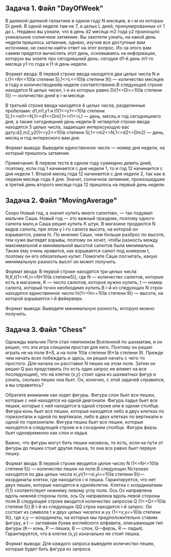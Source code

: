 ## Задача 1. Файл "DayOfWeek"

В далекой-далекой галактике в одном году N месяцев, в i-м из которых Di дней. В одной неделе там не 7, а целых L дней, пронумерованных от 1 до L. Недавно вы узнали, что в день d2 месяца m2 года y2 произошло уникальное солнечное затмение. Вы захотели узнать, на какой день недели пришлось затмение, однако, изучив все доступные вам источники, не смогли найти ответ на этот вопрос. Из-за этого вам самим придется вычислить этот день, основываясь на информации, которую вы знаете про сегодняшний день: сегодня d1-й день m1-го месяца y1-го года и t1-й день недели.

Формат ввода:
В первой строке ввода находятся два целых числа N и L(1<=N<=10(в степени 5),1<=L<=10(в степени 9)) — количество месяцев в году и количестводнейв неделе соответственно.В следующей строке находятся N целых чисел, i-е из которых равно Di(1<=Di<=10(в степени 5)) — количество дней в i-м месяце.

В третьей строке ввода находятся 4 целых числа, разделенные пробелами: d1,m1,y1 и t1(1<=y1<=10(в степени 5),1<=m1<=N,1<=d1<=Dm1,1<=t1<=L) — день, месяц и год сегодняшнего дня, а также сегодняшний день недели.В четвертой строке ввода находятся 3 целых числа, задающих интересующую вас дату:d2,m2,y2(1<=y2<=10(в степени 5),1<=m2<=N,1<=d2<=Dm2) — день, месяц и год интересного вам дня.

Формат вывода:
Выведите единственное число — номер дня недели, на который пришлось затмение.

Примечания:
В первом тесте в одном году суммарно девять дней, поэтому, если год 1 начинается с дня недели 1, то и год 12 начинается с дня недели 1. Второй месяц года 12 начинается с дня недели 2, так как в первом месяце года 4 дня. Значит, солнечное затмение, произошедшее в третий день второго месяца года 12 пришлось на первый день недели.


## Задача 2. Файл "MovingAverage"

Скоро Новый год, а значит купить много салютов», — так подумал мальчик Саша. Новый год — это важный праздник, поэтому одного салюта мало,и Саша решил купить K штук. В магазине продаются N видов салюта, при этом у i-го салюта высота, на которой он взрывается, равна hi.
По мнению Саши, чем больше разброс по высоте, тем хуже выглядят взрывы, поэтому он хочет, чтобы разность между максимальной и минимальной высотой салютов была минимальна. Также ему очень нравится, как взрывается салют под номером t, поэтому он его обязательно купит. Помогите Саше посчитать, какую минимальную разность высот он может получить.

Формат ввода:
В первой строке находятся три целых числа N,K,t(1<=K,t<=N≤10(в степени5)), где N — количество салютов, которые есть в магазине, K — число салютов, которое нужно купить, t — номер салюта, который точно необходимо купить.В i-й из следующих N строк находится единственное число hi(1<=hi<=10(в степени 9)) — высота, на которой взрывается i-й фейерверк.

Формат вывода:
Выведите минимальную разность, которую можно получить.

## Задача 3. Файл "Chess"

Однажды мальчик Петя стал чемпионом Вселенной по шахматам, и он решил, что эта игра слишком простая для него. Поэтому он решил играть не на поле 8×8, а на поле 10(в степени 9)×(в степени 9). Прежде чем начать всех побеждать и здесь, он решил начать с чего-то простого. Для начала он расставил N пешек на этом поле. Затем он решил Q раз представить (то есть один запрос не влияет на все последующие), что на клетке (x,y) стоит одна из шахматных фигур и узнать, сколько пешек она бьет. Он, конечно, с этой задачей справился, а вы справитесь? 

Обратите внимание как ходят фигуры.
Фигура слон бьет все пешки, которые с ней находятся на одной диагонали.
Фигура ладья бьет все пешки, которые с ней находятся в одной строке или в одном столбце.
Фигура конь бьет все пешки, которые находятся либо в двух клетках по горизонтали и одной по вертикали, либо в двух клетках по вертикали и одной по горизонтали.
Фигура пешка бьет все пешки, которые находятся в следующей строке и в соседнем столбце.
Фигура ферзь бьет одновременно как слон и ладья.

Важно, что фигуры могут бить пешки насквозь, то есть, если на пути от фигуры до пешки стоит другая пешка, то она все равно бьет первую пешку.

Формат ввода:
В первой строке вводится целое число N (1<=N<=10(в степени 5)) — количество пешек на поле.В следующих Nстроках находятся по два целых числа xi,yi(1<=xi,yi<=10(в степени 9))— координаты клетки, где находится i-я пешка. Гарантируется, что нет двух пешек, которые находятся в однойклетке. Клетка с координатами (1,1) соответствует нижнему левому углу поля. Ось Ox направлена вдоль нижней стороны поля, ось Oy направлена вдоль левой стороны поля.В следующей строке вводится количество запросов Q (1<=Q<=10(в степени 5)).В i-й из следующих QQ строк находится i-й запрос. Он состоит из символа t и двух целых чиселxx и yy (1<=x,y<=10(в степени 9)), где x,y — координаты, на которые мы предположительно ставим фигуру, а t — заглавная буква английского алфавита, описывающая тип фигуры (K— конь, P — пешка, B — слон, Q—ферзь, R — ладья). Гарантируется, что в клетке (x,y) изначально не стоит пешка.

Формат вывода:
Для каждого запроса выведите количество пешек, которые будет бить фигура из запроса.

